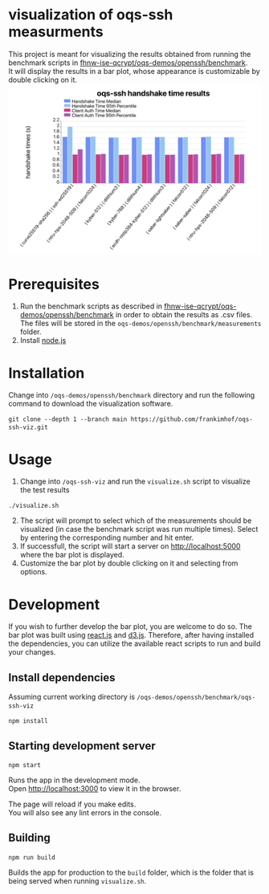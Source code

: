 # visualization of oqs-ssh measurments
This project is meant for visualizing the results obtained from running the benchmark scripts in [fhnw-ise-qcrypt/oqs-demos/openssh/benchmark](https://github.com/fhnw-ise-qcrypt/oqs-demos/tree/benchmark/openssh/benchmark).\
It will display the results in a bar plot, whose appearance is customizable by double clicking on it.
![](images/screenshot1.png)

# Prerequisites
1. Run the benchmark scripts as described in [fhnw-ise-qcrypt/oqs-demos/openssh/benchmark](https://github.com/fhnw-ise-qcrypt/oqs-demos/tree/benchmark/openssh/benchmark) in order to obtain the results as .csv files.\
The files will be stored in the `oqs-demos/openssh/benchmark/measurements` folder.
2. Install [node.js](https://nodejs.org/en/download/)

# Installation
Change into `/oqs-demos/openssh/benchmark` directory and run the following command to download the visualization software.
```
git clone --depth 1 --branch main https://github.com/frankimhof/oqs-ssh-viz.git
```

# Usage
1. Change into `/oqs-ssh-viz` and run the `visualize.sh` script to visualize the test results

```
./visualize.sh
```
2. The script will prompt to select which of the measurements should be visualized (in case the benchmark script was run multiple times). Select by entering the corresponding number and hit enter.
3. If successfull, the script will start a server on [http://localhost:5000](http://localhost:5000) where the bar plot is displayed.
4. Customize the bar plot by double clicking on it and selecting from options.

# Development
If you wish to further develop the bar plot, you are welcome to do so. The bar plot was built using [react.js](https://reactjs.org/) and [d3.js](https://d3js.org/). Therefore, after having installed the dependencies, you can utilize the available react scripts to run and build your changes.

## Install dependencies
Assuming current working directory is `/oqs-demos/openssh/benchmark/oqs-ssh-viz`

```
npm install
```

## Starting development server
```
npm start
```

Runs the app in the development mode.\
Open [http://localhost:3000](http://localhost:3000) to view it in the browser.

The page will reload if you make edits.\
You will also see any lint errors in the console.

## Building
```
npm run build
```
Builds the app for production to the `build` folder, which is the folder that is being served when running ```visualize.sh```.
